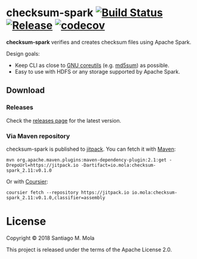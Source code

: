 
# checksum-spark [![Build Status](https://travis-ci.com/smola/checksum-spark.svg?branch=master)](https://travis-ci.com/smola/checksum-spark) [![Release](https://jitpack.io/v/io.mola/checksum-spark.svg)](https://jitpack.io/#smola/checksum-spark) [![codecov](https://codecov.io/gh/smola/checksum-spark/branch/master/graph/badge.svg)](https://codecov.io/gh/smola/checksum-spark)

**checksum-spark** verifies and creates checksum files using Apache Spark.

Design goals:

* Keep CLI as close to [GNU coreutils](https://github.com/smola/checksum-spark) (e.g. [md5sum](http://www.gnu.org/software/coreutils/md5sum)) as possible.
* Easy to use with HDFS or any storage supported by Apache Spark.

## Download

### Releases

Check the [releases page](https://github.com/smola/checksum-spark/releases) for the latest version.

### Via Maven repository

checksum-spark is published to [jitpack](https://jitpack.io/). You can fetch it with [Maven](http://maven.apache.org/):

```
mvn org.apache.maven.plugins:maven-dependency-plugin:2.1:get -DrepoUrl=https://jitpack.io -Dartifact=io.mola:checksum-spark_2.11:v0.1.0
```

Or with [Coursier](http://get-coursier.io):

```
coursier fetch --repository https://jitpack.io io.mola:checksum-spark_2.11:v0.1.0,classifier=assembly
```

# License

Copyright © 2018 Santiago M. Mola

This project is released under the terms of the Apache License 2.0.

